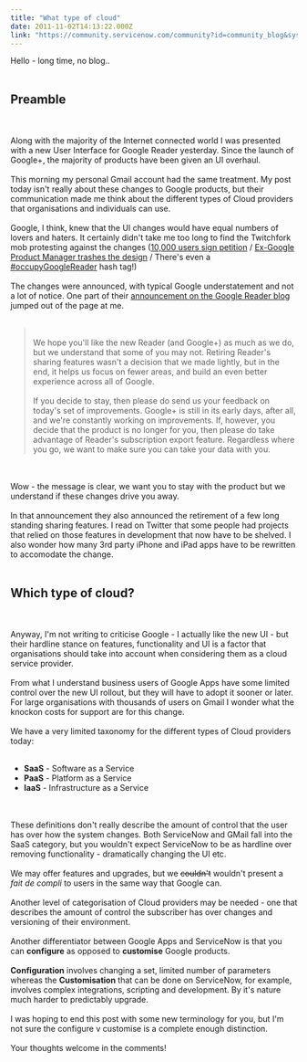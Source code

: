 ```yaml
---
title: "What type of cloud"
date: 2011-11-02T14:13:22.000Z
link: "https://community.servicenow.com/community?id=community_blog&sys_id=c4fc22a5dbd0dbc01dcaf3231f9619d1"
---
```

<p>Hello - long time, no blog..<br /><br /><h2>Preamble</h2><br /><br />Along with the majority of the Internet connected world I was presented with a new User Interface for Google Reader yesterday. Since the launch of Google+, the majority of products have been given an UI overhaul.<br /><br />This morning my personal Gmail account had the same treatment. My post today isn't really about these changes to Google products, but their communication made me think about the different types of Cloud providers that organisations and individuals can use.<br /><br />Google, I think, knew that the UI changes would have equal numbers of lovers and haters. It certainly didn't take me too long to find the Twitchfork mob protesting against the changes (<a title="shable.com/2011/10/31/google-reader-backlash-sharebros-petition/" href="http://mashable.com/2011/10/31/google-reader-backlash-sharebros-petition/">10,000 users sign petition</a> / <a title="ianshih.com/78073742" href="http://brianshih.com/78073742">Ex-Google Product Manager trashes the design</a> / There's even a <a title="itter.com/#!/search?q=%23OccupyGoogleReader" href="http://twitter.com/#!/search?q=%23OccupyGoogleReader">#occupyGoogleReader</a> hash tag!)<br /><br />The changes were announced, with typical Google understatement and not a lot of notice. One part of their <a title="oglereader.blogspot.com/2011/10/new-in-reader-fresh-design-and-google.html" href="http://googlereader.blogspot.com/2011/10/new-in-reader-fresh-design-and-google.html">announcement on the Google Reader blog</a> jumped out of the page at me.<br /><br /><blockquote><br />We hope you'll like the new Reader (and Google+) as much as we do, but we understand that some of you may not. Retiring Reader's sharing features wasn't a decision that we made lightly, but in the end, it helps us focus on fewer areas, and build an even better experience across all of Google.<br /><br />If you decide to stay, then please do send us your feedback on today's set of improvements. Google+ is still in its early days, after all, and we're constantly working on improvements. If, however, you decide that the product is no longer for you, then please do take advantage of Reader's subscription export feature. Regardless where you go, we want to make sure you can take your data with you.<br /></blockquote><br /><br />Wow - the message is clear, we want you to stay with the product but we understand if these changes drive you away.<br /><br />In that announcement they also announced the retirement of a few long standing sharing features. I read on Twitter that some people had projects that relied on those features in development that now have to be shelved. I also wonder how many 3rd party iPhone and iPad apps have to be rewritten to accomodate the change.<br /><br /><h2>Which type of cloud?</h2><br /><br />Anyway, I'm not writing to criticise Google - I actually like the new UI - but their hardline stance on features, functionality and UI is a factor that organisations should take into account when considering them as a cloud service provider.<br /><br />From what I understand business users of Google Apps have some limited control over the new UI rollout, but they will have to adopt it sooner or later. For large organisations with thousands of users on Gmail I wonder what the knockon costs for support are for this change.<br /><br />We have a very limited taxonomy for the different types of Cloud providers today:<br /><br /><ul><li><b>SaaS</b> - Software as a Service</li><li><b>PaaS</b> - Platform as a Service</li><li><b>IaaS</b> - Infrastructure as a Service</li></ul><br /><br />These definitions don't really describe the amount of control that the user has over how the system changes. Both ServiceNow and GMail fall into the SaaS category, but you wouldn't expect ServiceNow to be as hardline over removing functionality - dramatically changing the UI etc.<br /><br />We may offer features and upgrades, but we <s>couldn't</s> wouldn't present a <i>fait de compli</i> to users in the same way that Google can.<br /><br />Another level of categorisation of Cloud providers may be needed - one that describes the amount of control the subscriber has over changes and versioning of their environment.<br /><br />Another differentiator between Google Apps and ServiceNow is that you can <b>configure</b> as opposed to <b>customise</b> Google products.<br /><br /><b>Configuration</b> involves changing a set, limited number of parameters whereas the <b>Customisation</b> that can be done on ServiceNow, for example, involves complex integrations, scripting and development. By it's nature much harder to predictably upgrade.<br /><br />I was hoping to end this post with some new terminology for you, but I'm not sure the configure v customise is a complete enough distinction.<br /><br />Your thoughts welcome in the comments!</p>